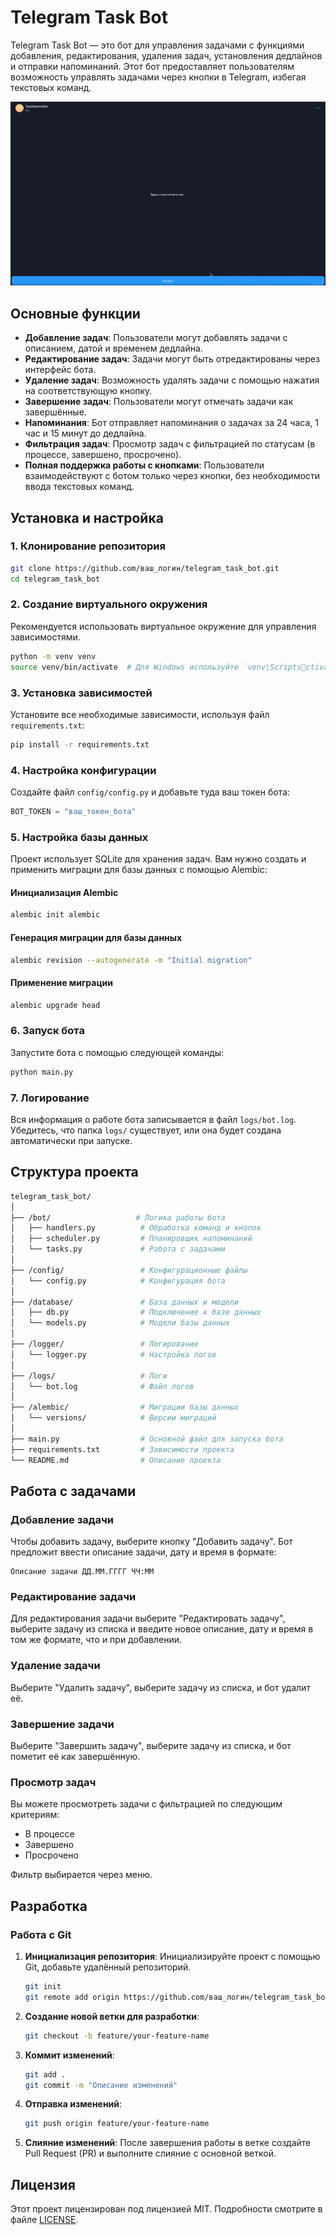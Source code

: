
# Telegram Task Bot

Telegram Task Bot — это бот для управления задачами с функциями добавления, редактирования, удаления задач, установления дедлайнов и отправки напоминаний. Этот бот предоставляет пользователям возможность управлять задачами через кнопки в Telegram, избегая текстовых команд.

![Demo of Task Bot](assets/demo.gif)

## Основные функции

- **Добавление задач**: Пользователи могут добавлять задачи с описанием, датой и временем дедлайна.
- **Редактирование задач**: Задачи могут быть отредактированы через интерфейс бота.
- **Удаление задач**: Возможность удалять задачи с помощью нажатия на соответствующую кнопку.
- **Завершение задач**: Пользователи могут отмечать задачи как завершённые.
- **Напоминания**: Бот отправляет напоминания о задачах за 24 часа, 1 час и 15 минут до дедлайна.
- **Фильтрация задач**: Просмотр задач с фильтрацией по статусам (в процессе, завершено, просрочено).
- **Полная поддержка работы с кнопками**: Пользователи взаимодействуют с ботом только через кнопки, без необходимости ввода текстовых команд.

## Установка и настройка

### 1. Клонирование репозитория

```bash
git clone https://github.com/ваш_логин/telegram_task_bot.git
cd telegram_task_bot
```

### 2. Создание виртуального окружения

Рекомендуется использовать виртуальное окружение для управления зависимостями.

```bash
python -m venv venv
source venv/bin/activate  # Для Windows используйте `venv\Scriptsctivate`
```

### 3. Установка зависимостей

Установите все необходимые зависимости, используя файл `requirements.txt`:

```bash
pip install -r requirements.txt
```

### 4. Настройка конфигурации

Создайте файл `config/config.py` и добавьте туда ваш токен бота:

```python
BOT_TOKEN = "ваш_токен_бота"
```

### 5. Настройка базы данных

Проект использует SQLite для хранения задач. Вам нужно создать и применить миграции для базы данных с помощью Alembic:

#### Инициализация Alembic

```bash
alembic init alembic
```

#### Генерация миграции для базы данных

```bash
alembic revision --autogenerate -m "Initial migration"
```

#### Применение миграции

```bash
alembic upgrade head
```

### 6. Запуск бота

Запустите бота с помощью следующей команды:

```bash
python main.py
```

### 7. Логирование

Вся информация о работе бота записывается в файл `logs/bot.log`. Убедитесь, что папка `logs/` существует, или она будет создана автоматически при запуске.

## Структура проекта

```bash
telegram_task_bot/
│
├── /bot/                   # Логика работы бота
│   ├── handlers.py          # Обработка команд и кнопок
│   ├── scheduler.py         # Планировщик напоминаний
│   └── tasks.py             # Работа с задачами
│
├── /config/                 # Конфигурационные файлы
│   └── config.py            # Конфигурация бота
│
├── /database/               # База данных и модели
│   ├── db.py                # Подключение к базе данных
│   └── models.py            # Модели базы данных
│
├── /logger/                 # Логирование
│   └── logger.py            # Настройка логов
│
├── /logs/                   # Логи
│   └── bot.log              # Файл логов
│
├── /alembic/                # Миграции базы данных
│   └── versions/            # Версии миграций
│
├── main.py                  # Основной файл для запуска бота
├── requirements.txt         # Зависимости проекта
└── README.md                # Описание проекта
```

## Работа с задачами

### Добавление задачи

Чтобы добавить задачу, выберите кнопку "Добавить задачу". Бот предложит ввести описание задачи, дату и время в формате:

```
Описание задачи ДД.ММ.ГГГГ ЧЧ:ММ
```

### Редактирование задачи

Для редактирования задачи выберите "Редактировать задачу", выберите задачу из списка и введите новое описание, дату и время в том же формате, что и при добавлении.

### Удаление задачи

Выберите "Удалить задачу", выберите задачу из списка, и бот удалит её.

### Завершение задачи

Выберите "Завершить задачу", выберите задачу из списка, и бот пометит её как завершённую.

### Просмотр задач

Вы можете просмотреть задачи с фильтрацией по следующим критериям:
- В процессе
- Завершено
- Просрочено

Фильтр выбирается через меню.

## Разработка

### Работа с Git

1. **Инициализация репозитория**: Инициализируйте проект с помощью Git, добавьте удалённый репозиторий.
   ```bash
   git init
   git remote add origin https://github.com/ваш_логин/telegram_task_bot.git
   ```

2. **Создание новой ветки для разработки**:
   ```bash
   git checkout -b feature/your-feature-name
   ```

3. **Коммит изменений**:
   ```bash
   git add .
   git commit -m "Описание изменений"
   ```

4. **Отправка изменений**:
   ```bash
   git push origin feature/your-feature-name
   ```

5. **Слияние изменений**: После завершения работы в ветке создайте Pull Request (PR) и выполните слияние с основной веткой.

## Лицензия

Этот проект лицензирован под лицензией MIT. Подробности смотрите в файле [LICENSE](LICENSE).
